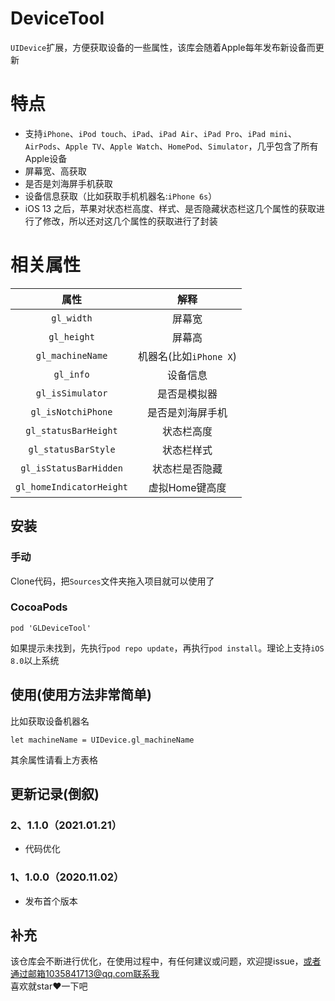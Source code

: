 # DeviceTool
`UIDevice`扩展，方便获取设备的一些属性，该库会随着Apple每年发布新设备而更新

# 特点
- 支持`iPhone`、`iPod touch`、`iPad`、`iPad Air`、`iPad Pro`、`iPad mini`、`AirPods`、`Apple TV`、`Apple Watch`、`HomePod`、`Simulator`，几乎包含了所有Apple设备
- 屏幕宽、高获取
- 是否是刘海屏手机获取
- 设备信息获取（比如获取手机机器名:`iPhone 6s`）
- iOS 13 之后，苹果对状态栏高度、样式、是否隐藏状态栏这几个属性的获取进行了修改，所以还对这几个属性的获取进行了封装

# 相关属性

属性|解释|
:-:|:-:|
`gl_width` | 屏幕宽 | 
`gl_height` | 屏幕高 |
`gl_machineName` | 机器名(比如`iPhone X`) |
`gl_info` | 设备信息 |
`gl_isSimulator` | 是否是模拟器 |
`gl_isNotchiPhone` | 是否是刘海屏手机 |
`gl_statusBarHeight` | 状态栏高度 |
`gl_statusBarStyle` | 状态栏样式 |
`gl_isStatusBarHidden` | 状态栏是否隐藏 |
`gl_homeIndicatorHeight` | 虚拟Home键高度 |

## 安装
### 手动
Clone代码，把`Sources`文件夹拖入项目就可以使用了

### CocoaPods
```
pod 'GLDeviceTool'
```

如果提示未找到，先执行`pod repo update`，再执行`pod install`。理论上支持`iOS 8.0`以上系统

## 使用(使用方法非常简单)
比如获取设备机器名
```
let machineName = UIDevice.gl_machineName
```
其余属性请看上方表格
## 更新记录(倒叙)

### 2、1.1.0（2021.01.21）
- 代码优化

### 1、1.0.0（2020.11.02）
- 发布首个版本

## 补充
该仓库会不断进行优化，在使用过程中，有任何建议或问题，欢迎提issue，或者通过邮箱1035841713@qq.com联系我<br>
喜欢就star❤️一下吧
